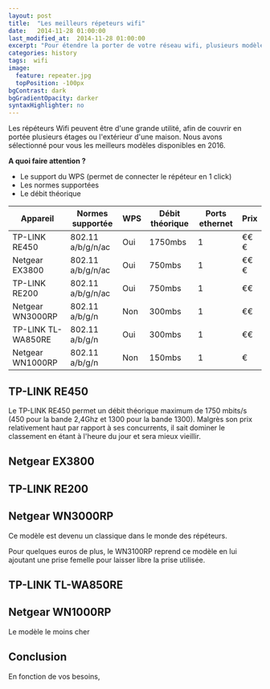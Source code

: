 ```yaml
---
layout: post
title:  "Les meilleurs répeteurs wifi"
date:   2014-11-28 01:00:00
last_modified_at:  2014-11-28 01:00:00
excerpt: "Pour étendre la porter de votre réseau wifi, plusieurs modèles existent. Nous comparons les ..."
categories: history
tags:  wifi
image:
  feature: repeater.jpg
  topPosition: -100px
bgContrast: dark
bgGradientOpacity: darker
syntaxHighlighter: no
---
```

Les répéteurs Wifi peuvent être d'une grande utilité, afin de couvrir en portée plusieurs étages ou l'extérieur d'une maison. Nous avons sélectionné pour vous les meilleurs modèles disponibles en 2016.

**A quoi faire attention ?**

 - Le support du WPS (permet de connecter le répéteur en 1 click)
 - Les normes supportées 
 - Le débit théorique


| Appareil	| Normes supportée 	| WPS 	| Débit théorique 	| Ports ethernet 	| Prix 	|
|--------------------	|-------------------	|-----	|-----------------	|----------------	|------	|
| TP-LINK RE450	| 802.11 a/b/g/n/ac 	| Oui 	| 1750mbs 	| 1 	| €€€ 	|
| Netgear EX3800 	| 802.11 a/b/g/n/ac 	| Oui 	| 750mbs 	| 1 	| €€€ 	|
| TP-LINK RE200 	| 802.11 a/b/g/n/ac 	| Oui 	| 750mbs 	| 1 	| €€ 	|
| Netgear WN3000RP 	| 802.11 a/b/g/n 	| Non 	| 300mbs 	| 1 	| €€ 	|
| TP-LINK TL-WA850RE 	| 802.11 a/b/g/n 	| Oui 	| 300mbs 	| 1 	| €€ 	|
| Netgear WN1000RP 	| 802.11 a/b/g/n 	| Non 	| 150mbs 	| 1 	| € 	|



TP-LINK RE450
----------------


Le TP-LINK RE450 permet un débit théorique maximum de 1750 mbits/s (450 pour la bande 2,4Ghz et 1300 pour la bande 1300). Malgrès son prix relativement haut par rapport à ses concurrents, il sait dominer le classement en étant à l'heure du jour et sera mieux vieillir.

Netgear EX3800
----------------




TP-LINK RE200
----------------


Netgear WN3000RP
----------------

Ce modèle est devenu un classique dans le monde des répéteurs. 

Pour quelques euros de plus, le  WN3100RP reprend ce modèle en lui ajoutant une prise femelle pour laisser libre la prise utilisée.


TP-LINK TL-WA850RE
----------------



Netgear WN1000RP
----------------

Le modèle le moins cher 

Conclusion
----------------

En fonction de vos besoins, 